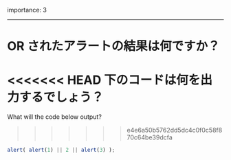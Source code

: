 importance: 3

---

# OR されたアラートの結果は何ですか？

<<<<<<< HEAD
下のコードは何を出力するでしょう？
=======
What will the code below output?
>>>>>>> e4e6a50b5762dd5dc4c0f0c58f870c64be39dcfa

```js
alert( alert(1) || 2 || alert(3) );
```

